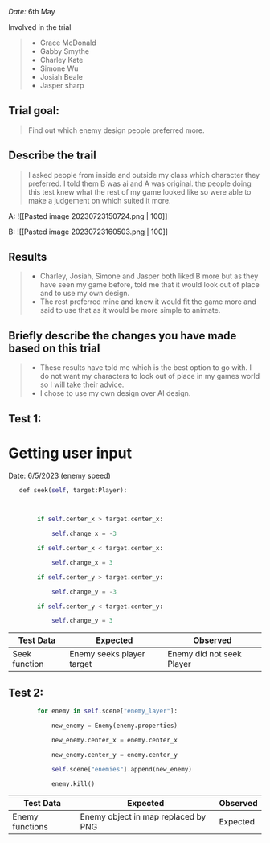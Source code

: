 _Date:_ 6th May

Involved in the trial
>- Grace McDonald
>- Gabby Smythe
>- Charley Kate
>- Simone Wu
>- Josiah Beale
>- Jasper sharp

## Trial goal:
> Find out which enemy design people preferred more.


## Describe the trail
>I asked people from inside and outside my class which character they preferred. I told them B was ai and A was original. the people doing this test knew what the rest of my game looked like so were able to make a judgement on which suited it more.



A:
![[Pasted image 20230723150724.png | 100]]

B:
![[Pasted image 20230723160503.png | 100]]


## Results
> - Charley, Josiah, Simone and Jasper both liked B more but as they have seen my game before, told me that it would look out of place and to use my own design.
> - The rest preferred mine and knew it would fit the game more and said to use that as it would be more simple to animate.
>
## Briefly describe the changes you have made based on this trial
> - These results have told me which is the best option to go with. I do not want my characters to look out of place in my games world so I will take their advice.
> - I chose to use my own design over AI design.

## Test 1:
# Getting user input

Date: 6/5/2023
(enemy speed)

```python
   def seek(self, target:Player):

  

        if self.center_x > target.center_x:

            self.change_x = -3

        if self.center_x < target.center_x:

            self.change_x = 3

        if self.center_y > target.center_y:

            self.change_y = -3

        if self.center_y < target.center_y:

            self.change_y = 3
```

| Test Data                    | Expected                        | Observed                       |
| ---------------------------- | ------------------------------- | ------------------------------ |
| Seek function    | Enemy seeks player target                        | Enemy did not seek Player                     |

## Test 2:


```python
        for enemy in self.scene["enemy_layer"]:

            new_enemy = Enemy(enemy.properties)

            new_enemy.center_x = enemy.center_x

            new_enemy.center_y = enemy.center_y

            self.scene["enemies"].append(new_enemy)

            enemy.kill()
```

| Test Data                    | Expected                        | Observed                       |
| ---------------------------- | ------------------------------- | ------------------------------ |
| Enemy functions  | Enemy object in map replaced by PNG    | Expected    |
